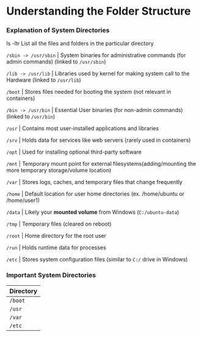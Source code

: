 # Understanding the Folder Structure

### Explanation of System Directories

ls -ltr
List all the  files and folders in the particular directory

 `/sbin -> /usr/sbin` | System binaries for administrative commands (for admin commands) (linked to `/usr/sbin`)

 `/lib -> /usr/lib` | Libraries used by kernel for making system call to the Hardware (linked to `/usr/lib`)

 `/boot` | Stores files needed for booting the system (not relevant in containers)

 `/bin -> /usr/bin` | Essential User binaries (for non-admin commands) (linked to `/usr/bin`)

`/usr` | Contains most user-installed applications and libraries

`/srv` | Holds data for services like web servers (rarely used in containers)

`/opt` | Used for installing optional third-party software

 `/mnt` | Temporary mount point for external filesystems(adding/mounting the more temporary storage/volume location)

 `/var` | Stores logs, caches, and temporary files that change frequently

`/home` | Default location for user home directories (ex. /home/ubuntu or /home/user1)

`/data` | Likely your **mounted volume** from Windows (`C:/ubuntu-data`)

`/tmp` | Temporary files (cleared on reboot)

`/root` | Home directory for the root user

`/run` | Holds runtime data for processes

`/etc` | Stores system configuration files (similar to `C:/` drive in Windows)


### **Important System Directories**

| Directory |
|-----------|
| `/boot` |
| `/usr` |
| `/var` |
| `/etc` |
